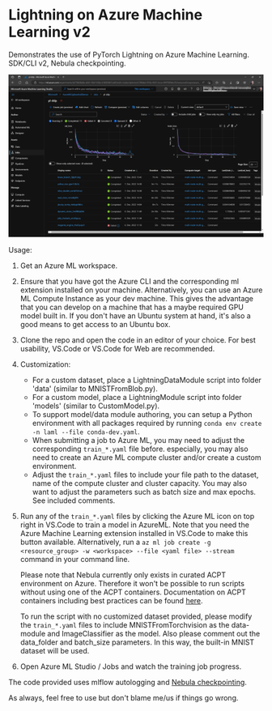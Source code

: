 # Lightning on Azure Machine Learning v2

Demonstrates the use of PyTorch Lightning on Azure Machine Learning. SDK/CLI v2, Nebula checkpointing.

![Azure ML Screenshot](./repo/media/aml-screenshot.png)

Usage:

1. Get an Azure ML workspace.

2. Ensure that you have got the Azure CLI and the corresponding ml extension installed on your machine. Alternatively,
   you can use an Azure ML Compute Instance as your dev machine. This gives the advantage that you can develop on a
   machine that has a maybe required GPU model built in. If you don't have an Ubuntu system at hand, it's also a good
   means to get access to an Ubuntu box.

3. Clone the repo and open the code in an editor of your choice. For best usability, VS.Code or VS.Code for Web are
   recommended.

4. Customization:
   - For a custom dataset, place a LightningDataModule script into folder 'data' (similar to MNISTFromBlob.py).
   - For a custom model, place a LightningModule script into folder 'models' (similar to CustomModel.py).
   - To support model/data module authoring, you can setup a Python environment with all packages required by running
     `conda env create -n laml --file conda-dev.yaml`.
   - When submitting a job to Azure ML, you may need to adjust the corresponding `train_*.yaml` file before. especially,
     you may also need to create an Azure ML compute cluster and/or create a custom environment.
   - Adjust the `train_*.yaml` files to include your file path to the dataset, name of the compute cluster and cluster
     capacity. You may also want to adjust the parameters such as batch size and max epochs. See included comments.

5. Run any of the `train_*.yaml` files by clicking the Azure ML icon on top right in VS.Code to train a model in
   AzureML. Note that you need the Azure Machine Learning extension installed in VS.Code to make this button available. Alternatively, run a `az ml job create -g <resource_group> -w <workspace> --file <yaml file> --stream` command in
   your command line.
   
   Please note that Nebula currently only exists in curated ACPT environment on Azure. Therefore it won't be possible to
   run scripts without using one of the ACPT containers. Documentation on ACPT containers including best practices can
   be found [here](https://github.com/Azure/azureml-examples/blob/main/best-practices/largescale-deep-learning/Environment/ACPT.md).

   To run the script with no customized dataset provided, please modify the `train_*.yaml` files to include
   MNISTFromTorchvision as the data-module and ImageClassifier as the model. Also please comment out the data_folder and
   batch_size parameters. In this way, the built-in MNIST dataset will be used.

7. Open Azure ML Studio / Jobs and watch the training job progress.

The code provided uses mlflow autologging and [Nebula checkpointing](https://github.com/MicrosoftDocs/azure-docs/blob/main/articles/machine-learning/reference-checkpoint-performance-for-large-models.md).

As always, feel free to use but don't blame me/us if things go wrong. 
